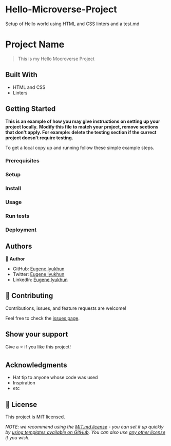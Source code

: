 # Hello-Microverse-Project
Setup of Hello world using HTML and CSS linters and a test.md

# Project Name
> This is my Hello Mocroverse Project


## Built With

- HTML and CSS
- Linters
 



## Getting Started

**This is an example of how you may give instructions on setting up your project locally.**
**Modify this file to match your project, remove sections that don't apply. For example: delete the testing section if the currect project doesn't require testing.**


To get a local copy up and running follow these simple example steps.

### Prerequisites

### Setup

### Install

### Usage

### Run tests

### Deployment



## Authors

👤 **Author**

- GitHub: [Eugene Iyukhun](https://github.com/Eugeneiyukhun)
- Twitter: [Eugene Iyukhun](https://twitter.com/EIyukhun)
- LinkedIn: [Eugene Iyukhun](https://linkedin.com/in/eugene-iyukhun)



## 🤝 Contributing

Contributions, issues, and feature requests are welcome!

Feel free to check the [issues page](../../issues/).

## Show your support

Give a ⭐️ if you like this project!

## Acknowledgments

- Hat tip to anyone whose code was used
- Inspiration
- etc

## 📝 License

This project is MIT licensed.

_NOTE: we recommend using the [MIT.md license](https://choosealicense.com/licenses/mit/) - you can set it up quickly by [using templates available on GitHub](https://docs.github.com/en/communities/setting-up-your-project-for-healthy-contributions/adding-a-license-to-a-repository). You can also use [any other license](https://choosealicense.com/licenses/) if you wish._